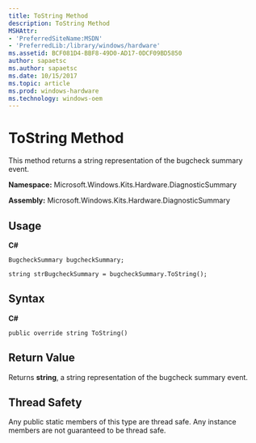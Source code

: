 ```yaml
---
title: ToString Method
description: ToString Method
MSHAttr:
- 'PreferredSiteName:MSDN'
- 'PreferredLib:/library/windows/hardware'
ms.assetid: BCF081D4-BBF8-49D0-AD17-0DCF09BD5850
author: sapaetsc
ms.author: sapaetsc
ms.date: 10/15/2017
ms.topic: article
ms.prod: windows-hardware
ms.technology: windows-oem
---
```


# ToString Method


This method returns a string representation of the bugcheck summary event.

**Namespace:** Microsoft.Windows.Kits.Hardware.DiagnosticSummary

**Assembly:** Microsoft.Windows.Kits.Hardware.DiagnosticSummary

## <span id="Usage"></span><span id="usage"></span><span id="USAGE"></span>Usage


**C#**

`BugcheckSummary bugcheckSummary;`

`string strBugcheckSummary = bugcheckSummary.ToString();`

## <span id="Syntax"></span><span id="syntax"></span><span id="SYNTAX"></span>Syntax


**C#**

`public override string ToString()`

## <span id="Return_Value"></span><span id="return_value"></span><span id="RETURN_VALUE"></span>Return Value


Returns **string**, a string representation of the bugcheck summary event.

## <span id="Thread_Safety"></span><span id="thread_safety"></span><span id="THREAD_SAFETY"></span>Thread Safety


Any public static members of this type are thread safe. Any instance members are not guaranteed to be thread safe.

 

 






